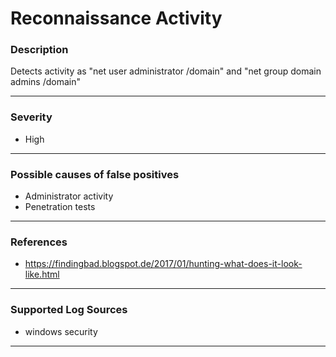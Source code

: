 # Reconnaissance Activity
### Description

Detects activity as "net user administrator /domain" and "net group domain admins /domain"

-------------------
### Severity

- High
<!---
-------------------
### Detailed Information

- Why is this alert triggered?
- What are the typical causes that generate this alert? (e.g. port scans, unusual file access activity, etc...)
- Which corroborating information should be looked up?
- Any supporting queries to get more information?
- Any supporting visualizations to get more information?
--->
-------------------
### Possible causes of false positives

  - Administrator activity
  - Penetration tests

-------------------
### References

  - https://findingbad.blogspot.de/2017/01/hunting-what-does-it-look-like.html

-------------------
### Supported Log Sources

- windows security

-------------------
